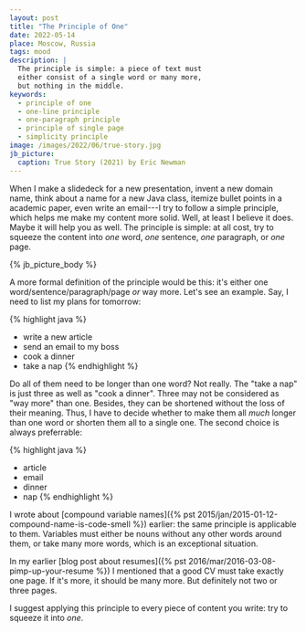 ```yaml
---
layout: post
title: "The Principle of One"
date: 2022-05-14
place: Moscow, Russia
tags: mood
description: |
  The principle is simple: a piece of text must
  either consist of a single word or many more,
  but nothing in the middle.
keywords:
  - principle of one
  - one-line principle
  - one-paragraph principle
  - principle of single page
  - simplicity principle
image: /images/2022/06/true-story.jpg
jb_picture:
  caption: True Story (2021) by Eric Newman
---
```


When I make a slidedeck for a new presentation, invent a new domain name, think about
a name for a new Java class, itemize bullet points in a academic paper, even
write an email---I try to follow a simple principle, which helps me make
my content more solid. Well, at least I believe it does. Maybe it will help you as well.
The principle is simple: at all cost, try to squeeze the content into
_one_ word, _one_ sentence, _one_ paragraph, or _one_ page.

<!--more-->

{% jb_picture_body %}

A more formal definition of the principle would be this:
it's either one word/sentence/paragraph/page _or_ way more.
Let's see an example. Say, I need to list my plans for tomorrow:

{% highlight java %}
- write a new article
- send an email to my boss
- cook a dinner
- take a nap
{% endhighlight %}

Do all of them need to be longer than one word? Not really. The "take a nap"
is just three as well as "cook a dinner". Three may not be considered
as "way more" than one. Besides, they can be shortened without the
loss of their meaning. Thus, I have to decide whether to make them all _much_
longer than one word or shorten them all to a single one.
The second choice is always preferrable:

{% highlight java %}
- article
- email
- dinner
- nap
{% endhighlight %}

I wrote about [compound variable names]({% pst 2015/jan/2015-01-12-compound-name-is-code-smell %})
earlier: the same principle is applicable
to them. Variables must either be nouns without any other words around them,
or take many more words, which is an exceptional situation.

In my earlier [blog post about resumes]({% pst 2016/mar/2016-03-08-pimp-up-your-resume %})
I mentioned that a good CV must take exactly one page.
If it's more, it should be many more. But definitely not two
or three pages.

I suggest applying this principle to every piece of content
you write: try to squeeze it into _one_.






